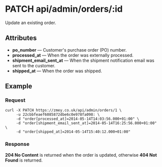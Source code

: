 # PATCH api/admin/orders/:id

Update an existing order.

## Attributes

* **po_number** — Customer's purchase order (PO) number.
* **processed_at** — When the order was externally processed.
* **shipment_email_sent_at** — When the shipment notification email was sent
  to the customer.
* **shipped_at** — When the order was shipped.

## Example

### Request

```
curl -X PATCH https://zmey.co.uk/api/admin/orders/1 \
     -u 22cbbfeaef6085872dbe6c0e978fa098: \
     -d "order[processed_at]=2014-05-14T14:03:56.000+01:00" \
     -d "order[shipment_email_sent_at]=2014-05-14T16:25:56.000+01:00" \
     -d "order[shipped_at]=2014-05-14T15:40:12.000+01:00"
```

### Response

**204 No Content** is returned when the order is updated, otherwise **404 Not Found** is
returned.
